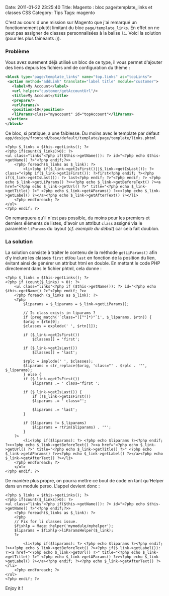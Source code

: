 Date: 2011-01-22 23:25:40
Title: Magento : bloc page/template_links et classes CSS
Category: Tips
Tags: magento

C'est au cours d'une mission sur Magento que j'ai remarqué un fonctionnement plutôt limitant du bloc `page/template_links`. En effet on ne peut pas assigner de classes personnalisées à la balise `li`. Voici la solution (pour les plus fainéants :)).

### Problème

Vous avez surement déjà utilisé un bloc de ce type, il vous permet d'ajouter des liens depuis les fichiers xml de configuration du thème :

``` xml
<block type="page/template_links" name="top.links" as="topLinks">
 <action method="addLink" translate="label title" module="customer">
   <label>My Account</label>
   <url helper="customer/getAccountUrl"/>
   <title>My Account</title>
   <prepare/>
   <urlParams/>
   <position>10</position>
   <liParams>class="myaccount" id="topAccount"</liParams>
 </action>
</block>
```

Ce bloc, si pratique, a une faiblesse. Du moins avec le template par défaut `app/design/frontend/base/default/template/page/template/links.phtml`

``` html+php
<?php $_links = $this->getLinks(); ?>
<?php if(count($_links)>0): ?>
<ul class="links"<?php if($this->getName()): ?> id="<?php echo $this->getName() ?>"<?php endif;?>>
    <?php foreach($_links as $_link): ?>
        <li<?php if($_link->getIsFirst()||$_link->getIsLast()): ?> class="<?php if($_link->getIsFirst()): ?>first<?php endif; ?><?php if($_link->getIsLast()): ?> last<?php endif; ?>"<?php endif; ?> <?php echo $_link->getLiParams() ?>><?php echo $_link->getBeforeText() ?><a href="<?php echo $_link->getUrl() ?>" title="<?php echo $_link->getTitle() ?>" <?php echo $_link->getAParams() ?>><?php echo $_link->getLabel() ?></a><?php echo $_link->getAfterText() ?></li>
    <?php endforeach; ?>
</ul>
<?php endif; ?>
```

On remarquera qu'il n'est pas possible, du moins pour les premiers et derniers éléments de listes, d'avoir un attribut `class` assigné via le paramètre `liParams` du layout (_cf. exemple du début_) car cela fait doublon.


### La solution

La solution consiste à traiter le contenu de la méthode `getLiParams()` afin d'y inclure les classes `first` et/ou `last` en fonction de la position du lien, évitant ainsi de générer un attribut html en double. En mettant le code PHP directement dans le fichier phtml, cela donne :

``` html+php
<?php $_links = $this->getLinks(); ?>
<?php if (count($_links) > 0): ?>
    <ul class="links"<?php if ($this->getName()): ?> id="<?php echo $this->getName() ?>"<?php endif; ?>>
    <?php foreach ($_links as $_link): ?>
    <?php
	    $liparams = $_liparams = $_link->getLiParams();

	    // Is class exists in liparams ?
	    if (preg_match('`class="([^"]*)"`i', $_liparams, $rtn)) {
		$orig = $rtn[0];
		$classes = explode(' ', $rtn[1]);

		if ($_link->getIsFirst())
		    $classes[] = 'first';

		if ($_link->getIsLast())
		    $classes[] = 'last';

		$rplc = implode(' ', $classes);
		$liparams = str_replace($orig, 'class="' . $rplc . '"', $_liparams);
	    } else {
		if ($_link->getIsFirst())
		    $liparams .= ' class="first ';

		if ($_link->getIsLast()) {
		    if (!$_link->getIsFirst())
			$liparams .= ' class="';

		    $liparams .= 'last';
		}

		if ($liparams != $_liparams)
		    $liparams = rtrim($liparams) . '"';
	    }
    ?>
	    <li<?php if($liparams): ?> <?php echo $liparams ?><?php endif; ?>><?php echo $_link->getBeforeText() ?><a href="<?php echo $_link->getUrl() ?>" title="<?php echo $_link->getTitle() ?>" <?php echo $_link->getAParams() ?>><?php echo $_link->getLabel() ?></a><?php echo $_link->getAfterText() ?></li>
    <?php endforeach; ?>
	</ul>	
<?php endif; ?>
```

De manière plus propre, on pourra mettre ce bout de code en tant qu'Helper dans un module perso. L'appel devient donc :

``` html+php
<?php $_links = $this->getLinks(); ?>
<?php if(count($_links)>0): ?>
<ul class="links"<?php if($this->getName()): ?> id="<?php echo $this->getName() ?>"<?php endif;?>>
    <?php foreach($_links as $_link): ?>
	<?php
	// Fix for li classes issue.
	$fixhlp = Mage::helper('mymodule/myhelper');
	$liparams = $fixhlp->liParamsHelper($_link);
	?>

        <li<?php if($liparams): ?> <?php echo $liparams ?><?php endif; ?>><?php echo $_link->getBeforeText() ?><?php if($_link->getLabel()): ?><a href="<?php echo $_link->getUrl() ?>" title="<?php echo $_link->getTitle() ?>" <?php echo $_link->getAParams() ?>><?php echo $_link->getLabel() ?></a><?php endif; ?><?php echo $_link->getAfterText() ?></li>
    <?php endforeach; ?>
</ul>
<?php endif; ?>
```

Enjoy it !
